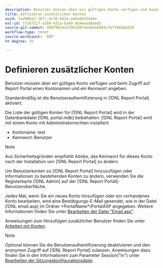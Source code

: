 ```yaml
---
description: Benutzer müssen über ein gültiges Konto verfügen und beim Zugriff auf Report Portal einen Kontonamen und ein Kennwort angeben.
title: Definieren zusätzlicher Konten
uuid: 5ad98b52-267c-4c36-b43a-ae6ad415de8e
exl-id: 1f267217-a389-431a-ba49-9a9eead0ae83
source-git-commit: d9df90242ef96188f4e4b5e6d04cfef196b0a628
workflow-type: tm+mt
source-wordcount: '187'
ht-degree: 3%

---
```


# Definieren zusätzlicher Konten

Benutzer müssen über ein gültiges Konto verfügen und beim Zugriff auf Report Portal einen Kontonamen und ein Kennwort angeben.

Standardmäßig ist die Benutzerauthentifizierung in [!DNL Report Portal] aktiviert.

Die Liste der gültigen Konten für [!DNL Report Portal] wird in der Datenbankdatei [!DNL portal.mdb] beibehalten. [!DNL Report Portal] wird mit einem Konto mit Administratorrechten installiert:

* Kontoname: test
* Kennwort: Benutzer

>[!NOTE]
>
>Aus Sicherheitsgründen empfiehlt Adobe, das Kennwort für dieses Konto nach der Installation von [!DNL Report Portal] zu ändern.

Um Benutzerkonten zu [!DNL Report Portal] hinzuzufügen oder Informationen zu bestehenden Konten zu ändern, verwenden Sie die Registerkarte [!DNL Admin] auf der [!DNL Report Portal]-Benutzeroberfläche.

Jedes Mal, wenn Sie ein neues Konto hinzufügen oder ein vorhandenes Konto bearbeiten, wird eine Bestätigungs-E-Mail gesendet, wie in der Datei [!DNL email.asp] im Ordner \*PortalName*\PortalASP angegeben. Weitere Informationen finden Sie unter [Bearbeiten der Datei &quot;Email.asp&quot;](../../../home/c-rpt-oview/c-install-rpt-port/t-email-file.md#task-d9f4f306d38e435aa7effab3d94f690b).

Anweisungen zum Hinzufügen zusätzlicher Benutzer finden Sie unter [Arbeiten mit Konten](../../../home/c-rpt-oview/c-admin-rpt/c-work-accts/c-work-accts.md#concept-c933a1940bda4a3489d61d8af315e45d).

>[!NOTE]
>
>Optional können Sie die Benutzerauthentifizierung deaktivieren und den anonymen Zugriff auf [!DNL Report Portal] zulassen. Anweisungen dazu finden Sie in den Informationen zum Parameter Session(&quot;In&quot;) unter [Bearbeiten der Sitzungskonfigurationsdatei](../../../home/c-rpt-oview/c-install-rpt-port/t-edit-sess-config-file.md#task-cf11c3a780bd4936afd3f64a6b30afc7).
